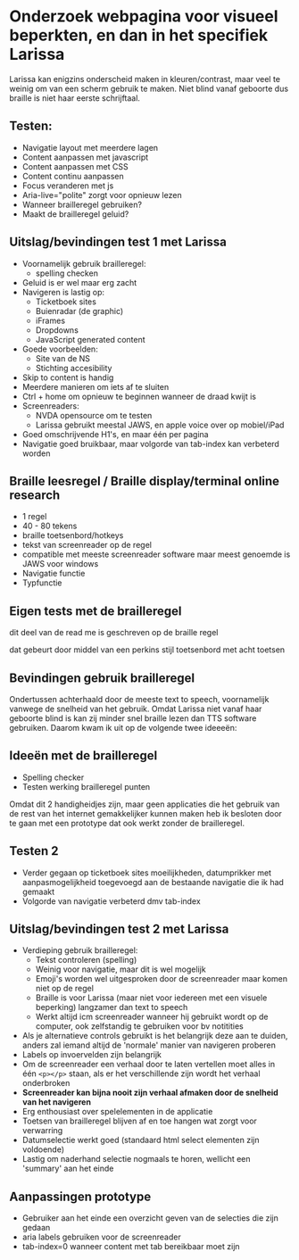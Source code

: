 # Onderzoek webpagina voor visueel beperkten, en dan in het specifiek Larissa

Larissa kan enigzins onderscheid maken in kleuren/contrast, maar veel te weinig om van een scherm gebruik te maken. Niet blind vanaf geboorte dus braille is niet haar eerste schrijftaal.

## Testen:

- Navigatie layout met meerdere lagen
- Content aanpassen met javascript
- Content aanpassen met CSS
- Content continu aanpassen
- Focus veranderen met js
- Aria-live="polite" zorgt voor opnieuw lezen
- Wanneer brailleregel gebruiken?
- Maakt de brailleregel geluid?

## Uitslag/bevindingen test 1 met Larissa

- Voornamelijk gebruik brailleregel:
  - spelling checken
- Geluid is er wel maar erg zacht
- Navigeren is lastig op:
  - Ticketboek sites
  - Buienradar (de graphic)
  - iFrames
  - Dropdowns
  - JavaScript generated content
- Goede voorbeelden:
  - Site van de NS
  - Stichting accesibility
- Skip to content is handig
- Meerdere manieren om iets af te sluiten
- Ctrl + home om opnieuw te beginnen wanneer de draad kwijt is
- Screenreaders:
  - NVDA opensource om te testen
  - Larissa gebruikt meestal JAWS, en apple voice over op mobiel/iPad
- Goed omschrijvende H1's, en maar één per pagina
- Navigatie goed bruikbaar, maar volgorde van tab-index kan verbeterd worden

## Braille leesregel / Braille display/terminal online research

- 1 regel
- 40 - 80 tekens
- braille toetsenbord/hotkeys
- tekst van screenreader op de regel
- compatible met meeste screenreader software maar meest genoemde is JAWS voor windows
- Navigatie functie
- Typfunctie

## Eigen tests met de brailleregel

dit deel van de read me is geschreven op de braille regel

dat gebeurt door middel van een perkins stijl toetsenbord met acht toetsen

## Bevindingen gebruik brailleregel

Ondertussen achterhaald door de meeste text to speech, voornamelijk vanwege de snelheid van het gebruik. Omdat Larissa niet vanaf haar geboorte blind is kan zij minder snel braille lezen dan TTS software gebruiken. Daarom kwam ik uit op de volgende twee ideeeën:

## Ideeën met de brailleregel

- Spelling checker
- Testen werking brailleregel punten

Omdat dit 2 handigheidjes zijn, maar geen applicaties die het gebruik van de rest van het internet gemakkelijker kunnen maken heb ik besloten door te gaan met een prototype dat ook werkt zonder de brailleregel.

## Testen 2

- Verder gegaan op ticketboek sites moeilijkheden, datumprikker met aanpasmogelijkheid toegevoegd aan de bestaande navigatie die ik had gemaakt
- Volgorde van navigatie verbeterd dmv tab-index

## Uitslag/bevindingen test 2 met Larissa

- Verdieping gebruik brailleregel:
  - Tekst controleren (spelling)
  - Weinig voor navigatie, maar dit is wel mogelijk
  - Emoji's worden wel uitgesproken door de screenreader maar komen niet op de regel
  - Braille is voor Larissa (maar niet voor iedereen met een visuele beperking) langzamer dan text to speech
  - Werkt altijd icm screenreader wanneer hij gebruikt wordt op de computer, ook zelfstandig te gebruiken voor bv notitities
- Als je alternatieve controls gebruikt is het belangrijk deze aan te duiden, anders zal iemand altijd de 'normale' manier van navigeren proberen
- Labels op invoervelden zijn belangrijk
- Om de screenreader een verhaal door te laten vertellen moet alles in één `<p></p>` staan, als er het verschillende zijn wordt het verhaal onderbroken
- **Screenreader kan bijna nooit zijn verhaal afmaken door de snelheid van het navigeren**
- Erg enthousiast over spelelementen in de applicatie
- Toetsen van brailleregel blijven af en toe hangen wat zorgt voor verwarring
- Datumselectie werkt goed (standaard html select elementen zijn voldoende)
- Lastig om naderhand selectie nogmaals te horen, wellicht een 'summary' aan het einde

## Aanpassingen prototype

- Gebruiker aan het einde een overzicht geven van de selecties die zijn gedaan
- aria labels gebruiken voor de screenreader
- tab-index=0 wanneer content met tab bereikbaar moet zijn
